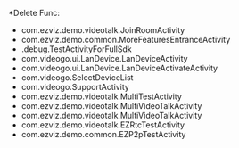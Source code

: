 

*Delete Func:
- com.ezviz.demo.videotalk.JoinRoomActivity
- com.ezviz.demo.common.MoreFeaturesEntranceActivity
- .debug.TestActivityForFullSdk
- com.videogo.ui.LanDevice.LanDeviceActivity
- com.videogo.ui.LanDevice.LanDeviceActivateActivity
- com.videogo.SelectDeviceList
- com.videogo.SupportActivity
- com.ezviz.demo.videotalk.MultiTestActivity
- com.ezviz.demo.videotalk.MultiVideoTalkActivity
- com.ezviz.demo.videotalk.MultiVideoTalkActivity
- com.ezviz.demo.videotalk.EZRtcTestActivity
- com.ezviz.demo.common.EZP2pTestActivity
